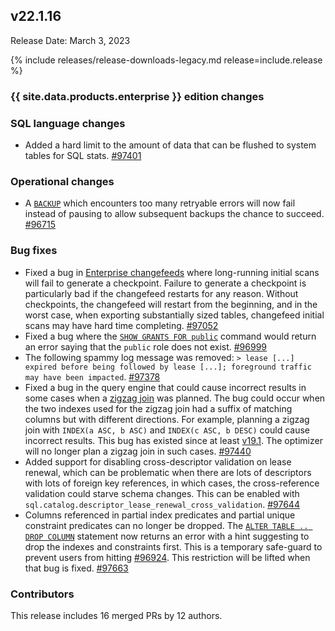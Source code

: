## v22.1.16

Release Date: March 3, 2023

{% include releases/release-downloads-legacy.md release=include.release %}

<h3 id="v22-1-16-{{-site.data.products.enterprise-}}-edition-changes">{{ site.data.products.enterprise }} edition changes</h3>


<h3 id="v22-1-16-sql-language-changes">SQL language changes</h3>

- Added a hard limit to the amount of data that can be flushed to system tables for SQL stats. [#97401][#97401]

<h3 id="v22-1-16-operational-changes">Operational changes</h3>

- A [`BACKUP`](https://www.cockroachlabs.com/docs/v22.1/backup) which encounters too many retryable errors will now fail instead of pausing to allow subsequent backups the chance to succeed. [#96715][#96715]

<h3 id="v22-1-16-bug-fixes">Bug fixes</h3>

- Fixed a bug in [Enterprise changefeeds](https://www.cockroachlabs.com/docs/v22.1/change-data-capture-overview) where long-running initial scans will fail to generate a checkpoint. Failure to generate a checkpoint is particularly bad if the changefeed restarts for any reason. Without checkpoints, the changefeed will restart from the beginning, and in the worst case, when exporting substantially sized tables, changefeed initial scans may have hard time completing. [#97052][#97052]
- Fixed a bug where the [`SHOW GRANTS FOR public`](https://www.cockroachlabs.com/docs/v22.1/show-grants) command would return an error saying that the `public` role does not exist. [#96999][#96999]
- The following spammy log message was removed: `> lease [...] expired before being followed by lease [...]; foreground traffic may have been impacted`. [#97378][#97378]
- Fixed a bug in the query engine that could cause incorrect results in some cases when a [zigzag join](https://www.cockroachlabs.com/docs/v22.1/cost-based-optimizer#zigzag-joins) was planned. The bug could occur when the two indexes used for the zigzag join had a suffix of matching columns but with different directions. For example, planning a zigzag join with `INDEX(a ASC, b ASC)` and `INDEX(c ASC, b DESC)` could cause incorrect results. This bug has existed since at least [v19.1](https://www.cockroachlabs.com/docs/releases#v19-1). The optimizer will no longer plan a zigzag join in such cases. [#97440][#97440]
- Added support for disabling cross-descriptor validation on lease renewal, which can be problematic when there are lots of descriptors with lots of foreign key references, in which cases, the cross-reference validation could starve schema changes. This can be enabled with `sql.catalog.descriptor_lease_renewal_cross_validation`. [#97644][#97644]
- Columns referenced in partial index predicates and partial unique constraint predicates can no longer be dropped. The [`ALTER TABLE .. DROP COLUMN`](https://www.cockroachlabs.com/docs/v22.1/drop-column) statement now returns an error with a hint suggesting to drop the indexes and constraints first. This is a temporary safe-guard to prevent users from hitting [#96924][#96924]. This restriction will be lifted when that bug is fixed. [#97663][#97663]

<div class="release-note-contributors" markdown="1">

<h3 id="v22-1-16-contributors">Contributors</h3>

This release includes 16 merged PRs by 12 authors.

</div>

[#96924]: https://github.com/cockroachdb/cockroach/issues/96924
[#96715]: https://github.com/cockroachdb/cockroach/pull/96715
[#96999]: https://github.com/cockroachdb/cockroach/pull/96999
[#97052]: https://github.com/cockroachdb/cockroach/pull/97052
[#97378]: https://github.com/cockroachdb/cockroach/pull/97378
[#97401]: https://github.com/cockroachdb/cockroach/pull/97401
[#97440]: https://github.com/cockroachdb/cockroach/pull/97440
[#97644]: https://github.com/cockroachdb/cockroach/pull/97644
[#97663]: https://github.com/cockroachdb/cockroach/pull/97663
